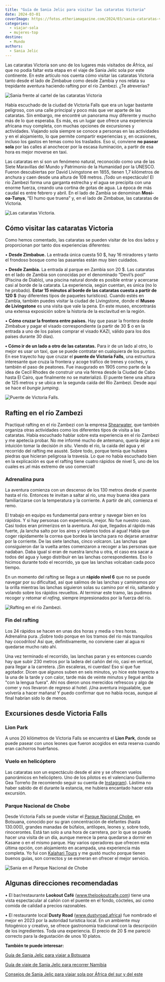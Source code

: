 ```yaml
---
title: "Guía de Sania Jelic para visitar las cataratas Victoria"
date: 2024-03-01
coverImage: https://fotos.etheriamagazine.com/2024/03/sania-cataratas-victoria.jpg
categories: 
  - viajar-sola
  - mujeres-top
destino: 
  - Mundo
authors: 
  - Sania Jelic
---
```


Las cataratas Victoria son uno de los lugares más visitados de África, así que no podía 
faltar esta etapa en el viaje de Sania Jelic sola por este continente. En este artículo 
nos cuenta cómo visitar las cataratas Victoria tanto desde el lado de Zimbabue como 
desde Zambia y nos relata su trepidante aventura haciendo rafting por el río Zambezi. 
¿Te atreverías? 

![Sania frente al cartel de las cataratas Victoria](https://fotos.etheriamagazine.com/2024/03/sania-cataratas-victoria-cartel.jpg "Sania en su paso por las cataratas Victoria. © Sania Jelic.")

Había escuchado de la ciudad de Victoria Falls que era un lugar bastante peligroso, con 
una calle principal y poco más que ver aparte de las cataratas. Sin embargo, me encontré 
un panorama muy diferente y mucho más de lo que esperaba. Es más, es un lugar que ofrece 
una experiencia africana muy completa, con muchas opciones de excursiones y actividades. 
Viajando sola siempre se conoce a personas en las actividades y en el alojamiento, lo 
que permite compartir experiencias y, en ocasiones, incluso los gastos en temas como los 
traslados. Eso sí, conviene **no pasear sola** por las calles al anochecer por la escasa 
iluminación, a partir de esa hora es mejor moverse en taxi. 

Las cataratas en sí son un fenómeno natural, reconocido como una de las Siete Maravillas 
del Mundo y Patrimonio de la Humanidad por la UNESCO. Fueron descubiertas por David 
Livingstone en 1855, tienen 1,7 kilómetros de anchura y caen desde una altura de 108 
metros. ¡Todo un espectáculo! El río Zambezi forma una garganta estrecha y el agua se 
precipita con una enorme fuerza, creando una cortina de gotas de agua. La época de más 
caudal es entre febrero y abril. En el lado de Zambia se denominan **Mosi-oa-Tunya**, 
“El humo que truena” y, en el lado de Zimbabue, las cataratas de Victoria. 

![Las cataratas Victoria.](https://fotos.etheriamagazine.com/2024/03/sania-cataratas-victoria.jpg "Las cataratas Victoria. © Sania Jelic.")

## Cómo visitar las cataratas Victoria

Como hemos comentado, las cataratas se pueden visitar de los dos lados y proporcionan 
por tanto dos experiencias diferentes: 

• **Desde Zimbabue.** La entrada única cuesta 50 $, hay 16 miradores y tanto el frondoso 
bosque como las pasarelas están muy bien cuidados. 

• **Desde Zambia.** La entrada al parque en Zambia son 20 $. Las cataratas en el lado de 
Zambia son conocidas por el denominado “Devil’s pool” (Piscina de Diablo), una piscina 
natural donde es posible entrar y acercarse casi al borde de la catarata. La 
experiencia, según cuentan, es única (no lo he probado). **Estar 15 minutos al borde de 
las cataratas cuesta a partir de 120 $** (hay diferentes tipos de paquetes turísticos). 
Cuando estés en Zambia, también puedes visitar la ciudad de Livingstone, donde el 
**Museo de Livingstone** es una visita que vale la pena. En este museo, encontrarás una 
extensa exposición sobre la historia de la esclavitud en la región. 

• **Cómo cruzar la frontera entre países.** Hay que pasar la frontera desde Zimbabue y 
pagar el visado correspondiente (a partir de 30 $ o en la entrada a uno de los países 
comprar el visado KAZI, válido para los dos países durante 30 días). 

**• Cómo ir de un lado a otro de las cataratas.** Para ir de un lado al otro, lo mejor 
es usar un taxi, que se puede contratar en cualquiera de los puntos. En ese trayecto hay 
que cruzar el **puente de Victoria Falls**, una estructura interesante que cruza la 
frontera y acoge tráfico de trenes y coches, y también el paso de peatones. Fue 
inaugurado en 1905 como parte de la idea de Cecil Rhodes de construir una vía férrea 
desde la Ciudad de Cabo hasta El Cairo, que finalmente no se materializó. El puente 
tiene una altura de 125 metros y se ubica en la segunda caída del Río Zambezi. Desde 
aquí se hace el _bungie jumping_. 

![Puente de Victoria Falls.](https://fotos.etheriamagazine.com/2024/03/sania-cataratas-victoria-puente.jpg "Puente de Victoria Falls. © Sania Jelic.")

## Rafting en el río Zambezi

Practiqué rafting en el río Zambezi con la empresa [Shearwater](https://www.shearwatervictoriafalls.com/experience/white-water-rafting/), 
que también organiza otras actividades como los diferentes tipos de visita a las 
cataratas. Había escuchado hablar sobre esta experiencia en el río Zambezi y me apetecía 
probar. No me informé mucho de antemano, quería dejar a mi intuición tomar la decisión 
_in situ_. Viendo el río, la caída del agua y el recorrido del rafting me asusté. Sobre 
todo, porque temía que hubiera piedras que hicieran peligrosa la travesía. Lo que no 
había escuchado bien en la explicación es que el rafting tiene cuatro rápidos de nivel 
5, uno de los cuales es ¡el más extremo de uso comercial! 

### Adrenalina pura

La aventura comienza con un descenso de los 130 metros desde el puente hasta el río. 
Entonces te invitan a saltar al río, una muy buena idea para familiarizarse con la 
temperatura y la corriente. A partir de ahí, comienza el remo. 

El trabajo en equipo es fundamental para entrar y navegar bien en los rápidos. Y si hay 
personas con experiencia, mejor. No fue nuestro caso. Casi todos eran primerizos en la 
aventura. Así que, llegados al rápido más fuerte, ¡la lancha salto por los aires y 
volamos todos al agua! Había que coger rápidamente la correa que bordea la lancha para 
no dejarse arrastrar por la corriente. De las siete lanchas, cinco volcaron. Las lanchas 
que consiguieron dar la vuelta antes comenzaron a recoger a las personas que nadaban. 
Daba igual si eran de nuestra lancha u otra, el caso era sacar a todos del agua y luego 
distribuir en las lanchas correspondientes. Eso lo hicimos durante todo el recorrido, ya 
que las lanchas volcaban cada poco tiempo. 

En un momento del rafting se llega a un **rápido nivel 6** que no se puede navegar por 
su dificultad, así que salimos de las lanchas y caminamos por la orilla mientras las 
lanchas siguieron solas su camino por el río, saltando y volando sobre los rápidos 
revueltos. Al terminar este tramo, las pudimos recoger y retomar el _rafing_, siempre 
impresionados por la fuerza del río. 

![Rafting en el río Zambezi.](https://fotos.etheriamagazine.com/2024/03/sania-rafting-zambezi.jpg "Rafting en el río Zambezi. © Sania Jelic.")

### Fin del rafting

Los 24 rápidos se hacen en unas dos horas y media o tres horas. Adrenalina pura. ¡Sobre 
todo porque en los tramos del río más tranquilos hay cocodrilos! Así que, 
definitivamente, no conviene caer al agua ni quedarse mucho rato ahí. 

Una vez terminado el recorrido, las lanchas paran y es entonces cuando hay que subir 230 
metros por la ladera del cañón del río, casi en vertical, para llegar a la carretera. 
¡Sin escaleras, ni cuerdas! Eso sí que fue agotador. Dicen que algunos suben en seis 
minutos, yo hice este trayecto a la una de la tarde y con calor, tarde más de veinte 
minutos y llegué arriba "con la lengua fuera". Ahí nos dieron unos merecidos refrescos y 
algo de comer y nos llevaron de regreso al hotel. ¡Una aventura inigualable, que 
volvería a hacer mañana! Y puedo confirmar que no había rocas, aunque al final habrían 
sido lo de menos. 

## Excursiones desde Victoria Falls

### Lion Park

A unos 20 kilómetros de Victoria Falls se encuentra el **Lion Park**, donde se puede 
pasear con unos leones que fueron acogidos en esta reserva cuando eran cachorros 
huérfanos. 

### Vuelo en helicóptero

Las cataratas son un espectáculo desde el aire y se ofrecen vuelos panorámicos en 
helicóptero. Uno de los pilotos es el valenciano Guillermo Gea Torreño (te recomiendo 
seguir su cuenta de [Instagram](https://www.instagram.com/guillegea22?igsh=MzRlODBiNWFlZA%3D%3D)). 
Lástima no haber sabido de él durante la estancia, me hubiera encantado hacer esta 
excursión. 

### Parque Nacional de Chobe

Desde Victoria Falls se puede visitar el [Parque Nacional 
Chobe](https://etheriamagazine.com/2018/11/22/botsuana-10-razones-para-sentirte-la-reina-de-africa/), 
en Botsuana, conocido por su gran concentración de elefantes (hasta 130.000), grandes 
manadas de búfalos, antílopes, leones y, sobre todo, rinocerontes. Está tan solo a una 
hora de carretera, por lo que se puede hacer una visita de un día, aunque merece la pena 
quedarse a dormir en Kasane o en el mismo parque. Hay varios operadores que ofrecen esta 
última opción, con alojamiento en acampada, una experiencia más completa. Yo fui con [Kalahari 
Tours](https://kalaharichobe.com) y me gustó mucho porque tienen buenos guías, son 
correctos y se esmeran en ofrecer el mejor servicio. 

![Sania en el Parque Nacional de Chobe](https://fotos.etheriamagazine.com/2024/03/sania-parque-chobe.jpg "Sania en el Parque Nacional de Chobe. © Sania Jelic.")

## Algunas direcciones recomendadas

• El bar/restaurante **Lookout Café** (www.thelookoutcafe.com) tiene una vista 
espectacular al cañón con el puente en el fondo, cócteles, así como comida de calidad a 
precios razonables. 

• El restaurante local **Dusty Road** (www.dustyroad.africa) fue nombrado el mejor en 
2023 por la autoridad turística local. En un ambiente muy fotogénico y creativo, se 
ofrece gastronomía tradicional con la descripción de los ingredientes. Toda una 
experiencia. El precio de 20 $ me pareció correcto para la degustación de unos 10 
platos. 

**También te puede interesar:** 

[Guía de Sania Jelic para viajar a 
Botsuana](https://etheriamagazine.com/2024/02/22/guia-viaje-botsuana-sania-jelic/) 

[Guía de viaje de Sania Jelic para recorrer 
Namibia](https://etheriamagazine.com/2024/02/09/guia-namibia-sania-jelic/) 

[Consejos de Sania Jelic para viajar sola por África del sur y del 
este](https://etheriamagazine.com/2024/01/31/consejos-viajar-sola-por-africa/)
